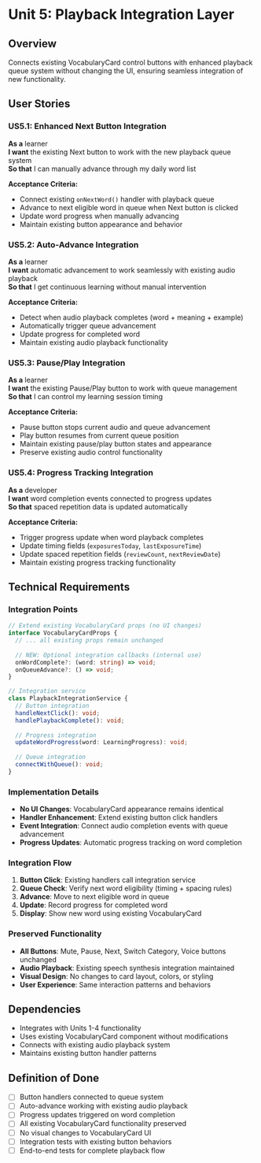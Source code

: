 # Unit 5: Playback Integration Layer

## Overview
Connects existing VocabularyCard control buttons with enhanced playback queue system without changing the UI, ensuring seamless integration of new functionality.

## User Stories

### US5.1: Enhanced Next Button Integration
**As a** learner  
**I want** the existing Next button to work with the new playback queue system  
**So that** I can manually advance through my daily word list  

**Acceptance Criteria:**
- Connect existing `onNextWord()` handler with playback queue
- Advance to next eligible word in queue when Next button is clicked
- Update word progress when manually advancing
- Maintain existing button appearance and behavior

### US5.2: Auto-Advance Integration
**As a** learner  
**I want** automatic advancement to work seamlessly with existing audio playback  
**So that** I get continuous learning without manual intervention  

**Acceptance Criteria:**
- Detect when audio playback completes (word + meaning + example)
- Automatically trigger queue advancement
- Update progress for completed word
- Maintain existing audio playback functionality

### US5.3: Pause/Play Integration
**As a** learner  
**I want** the existing Pause/Play button to work with queue management  
**So that** I can control my learning session timing  

**Acceptance Criteria:**
- Pause button stops current audio and queue advancement
- Play button resumes from current queue position
- Maintain existing pause/play button states and appearance
- Preserve existing audio control functionality

### US5.4: Progress Tracking Integration
**As a** developer  
**I want** word completion events connected to progress updates  
**So that** spaced repetition data is updated automatically  

**Acceptance Criteria:**
- Trigger progress update when word playback completes
- Update timing fields (`exposuresToday`, `lastExposureTime`) 
- Update spaced repetition fields (`reviewCount`, `nextReviewDate`)
- Maintain existing progress tracking functionality

## Technical Requirements

### Integration Points
```typescript
// Extend existing VocabularyCard props (no UI changes)
interface VocabularyCardProps {
  // ... all existing props remain unchanged
  
  // NEW: Optional integration callbacks (internal use)
  onWordComplete?: (word: string) => void;
  onQueueAdvance?: () => void;
}

// Integration service
class PlaybackIntegrationService {
  // Button integration
  handleNextClick(): void;
  handlePlaybackComplete(): void;
  
  // Progress integration
  updateWordProgress(word: LearningProgress): void;
  
  // Queue integration
  connectWithQueue(): void;
}
```

### Implementation Details
- **No UI Changes**: VocabularyCard appearance remains identical
- **Handler Enhancement**: Extend existing button click handlers
- **Event Integration**: Connect audio completion events with queue advancement
- **Progress Updates**: Automatic progress tracking on word completion

### Integration Flow
1. **Button Click**: Existing handlers call integration service
2. **Queue Check**: Verify next word eligibility (timing + spacing rules)
3. **Advance**: Move to next eligible word in queue
4. **Update**: Record progress for completed word
5. **Display**: Show new word using existing VocabularyCard

### Preserved Functionality
- **All Buttons**: Mute, Pause, Next, Switch Category, Voice buttons unchanged
- **Audio Playback**: Existing speech synthesis integration maintained
- **Visual Design**: No changes to card layout, colors, or styling
- **User Experience**: Same interaction patterns and behaviors

## Dependencies
- Integrates with Units 1-4 functionality
- Uses existing VocabularyCard component without modifications
- Connects with existing audio playback system
- Maintains existing button handler patterns

## Definition of Done
- [ ] Button handlers connected to queue system
- [ ] Auto-advance working with existing audio playback
- [ ] Progress updates triggered on word completion
- [ ] All existing VocabularyCard functionality preserved
- [ ] No visual changes to VocabularyCard UI
- [ ] Integration tests with existing button behaviors
- [ ] End-to-end tests for complete playback flow